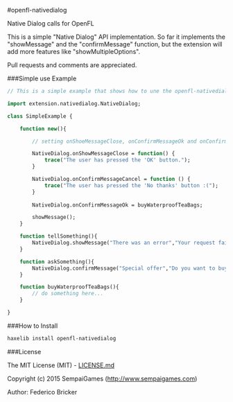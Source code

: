 #openfl-nativedialog

Native Dialog calls for OpenFL

This is a simple "Native Dialog" API implementation. So far it implements the "showMessage" and the "confirmMessage" function, but the extension will add more features like "showMultipleOptions".

Pull requests and comments are appreciated.

###Simple use Example

```haxe
// This is a simple example that shows how to une the openfl-nativedialog extension.

import extension.nativedialog.NativeDialog;

class SimpleExample {

	function new(){

		// setting onShoeMessageClose, onConfirmMessageOk and onConfirmMessageCancel is optional.

		NativeDialog.onShowMessageClose = function() { 
			trace("The user has pressed the 'OK' button.");
		}

		NativeDialog.onConfirmMessageCancel = function () {
			trace("The user has pressed the 'No thanks' button :(");
		}
		
		NativeDialog.onConfirmMessageOk = buyWaterproofTeaBags;

		showMessage();
	}

	function tellSomething(){
		NativeDialog.showMessage("There was an error","Your request failed. Please check your internet conenction and try again.", "OK");
	}

	function askSomething(){
		NativeDialog.confirmMessage("Special offer","Do you want to buy some waterproof tea bags?", "Yes!", "No thanks");
	}

	function buyWaterproofTeaBags(){
		// do something here...
	}

}

```

###How to Install

```bash
haxelib install openfl-nativedialog
```

###License

The MIT License (MIT) - [LICENSE.md](LICENSE.md)

Copyright (c) 2015 SempaiGames (http://www.sempaigames.com)

Author: Federico Bricker
